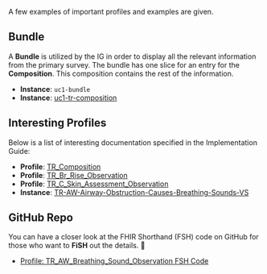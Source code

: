 A few examples of important profiles and examples are given. 

## Bundle 

A **Bundle** is utilized by the IG in order to display all the relevant information from the primary survey. The bundle has one slice for an entry for the **Composition**. This composition contains the rest of the information.

- **Instance**: `uc1-bundle`
- **Instance**: [uc1-tr-composition](Composition-uc1-tr-composition.json.html)



## Interesting Profiles 

Below is a list of interesting documentation specified in the Implementation Guide:

- **Profile**: [TR_Composition](StructureDefinition-tr-composition.html)
- **Profile**: [TR_Br_Rise_Observation](StructureDefinition-tr-aw-breathing-sound-observation.html)
- **Profile**: [TR_C_Skin_Assessment_Observation](StructureDefinition-tr-c-skin-assessment-observation.html)
- **Instance**: [TR-AW-Airway-Obstruction-Causes-Breathing-Sounds-VS](ValueSet-TR-AW-Airway-Obstruction-Causes-Breathing-Sounds-VS.html)

## GitHub Repo 
You can have a closer look at the FHIR Shorthand (FSH) code on GitHub for those who want to **FiSH** out the details. 🎣 

- [Profile: TR_AW_Breathing_Sound_Observation FSH Code](example.com)

